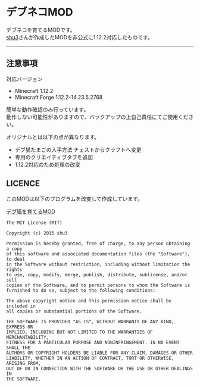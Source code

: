 デブネコMOD
===

デブネコを育てるMODです。  
[shu3](https://github.com/shu3)さんが作成したMODを非公式に1.12.2対応したものです。  

---

## 注意事項
対応バージョン
* Minecraft 1.12.2  
* Minecraft Forge 1.12.2-14.23.5.2768

簡単な動作確認のみ行っています。  
動作しない可能性がありますので、バックアップの上自己責任にてご使用ください。  
  
オリジナルとは以下の点が異なります。
* デブ猫たまごの入手方法 チェストからクラフトへ変更
* 専用のクリエイティブタブを追加
* 1.12.2対応のため処理の改変  

## LICENCE
このMODは以下のプログラムを改変して作成しています。  
  
[デブ猫を育てるMOD](https://github.com/shu3/FatCatMOD)　　
```
The MIT License (MIT)

Copyright (c) 2015 shu3

Permission is hereby granted, free of charge, to any person obtaining a copy
of this software and associated documentation files (the "Software"), to deal
in the Software without restriction, including without limitation the rights
to use, copy, modify, merge, publish, distribute, sublicense, and/or sell
copies of the Software, and to permit persons to whom the Software is
furnished to do so, subject to the following conditions:

The above copyright notice and this permission notice shall be included in
all copies or substantial portions of the Software.

THE SOFTWARE IS PROVIDED "AS IS", WITHOUT WARRANTY OF ANY KIND, EXPRESS OR
IMPLIED, INCLUDING BUT NOT LIMITED TO THE WARRANTIES OF MERCHANTABILITY,
FITNESS FOR A PARTICULAR PURPOSE AND NONINFRINGEMENT. IN NO EVENT SHALL THE
AUTHORS OR COPYRIGHT HOLDERS BE LIABLE FOR ANY CLAIM, DAMAGES OR OTHER
LIABILITY, WHETHER IN AN ACTION OF CONTRACT, TORT OR OTHERWISE, ARISING FROM,
OUT OF OR IN CONNECTION WITH THE SOFTWARE OR THE USE OR OTHER DEALINGS IN
THE SOFTWARE.
```